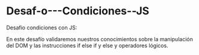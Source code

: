 # Desaf-o---Condiciones--JS

Desafio condiciones con JS:

En este desafío validaremos nuestros conocimientos sobre la manipulación del DOM y las
instrucciones if else if y else y operadores lógicos.
